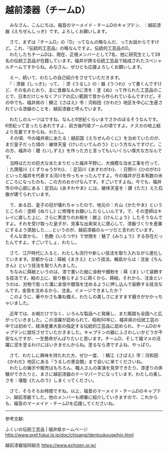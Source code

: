 # 越前漆器（チームD）

　みなさん、こんにちは。福音のマーメイド・チームDのキャプテン、｜越前漆器《えちぜんしっき》です。よろしくお願いします。

　さて、まずは『チームD』の『D』ってなんの略なんだ、ってお話からですけど。これ、『伝統的工芸品』の略なんですよ。伝統的工芸品のD。  
　わたしたちチームDは、現在、正規メンバーとして7名、他に研究生として28名の伝統工芸品が在籍しています。福井が誇る伝統工芸品で結成されたスペシャルチームですからね。みなさん、ぜひとも応援よろしくお願いします。

　えー、続いて、わたしの自己紹介をさせていただきます。  
　『｜漆器《しっき》』って、｜漆《うるし》の｜器《うつわ》って書くんですけど、その名のとおり、主に食器なんかに漆を｜塗《ぬ》って作られた工芸品のことで、日本だけじゃなくアジアの広い範囲で昔から作られているんですけど。その中でも、福井県の｜鯖江《さばえ》市｜河和田《かわだ》地区を中心に生産されている漆器のことを、越前漆器と呼んでいます。

　わたしのルーツはですね、なんと6世紀くらいまでさかのぼるそうなんです。6世紀って言ったらあれですよ、前方後円墳ブームの頃ですよ。ナスカの地上絵より先輩ですからね、わたし。  
　その頃、今の福井県にあたる｜越前国《えちぜんのくに》を治めていたのが、まだ皇子だった頃の｜継体天皇《けいたいてんのう》という方なんですけど。この方、福井の｜礎《いしずえ》を作った方と言ってもいいくらい偉大な方なんです。  
　当時はただの巨大な水たまりだった福井平野に、大規模な治水工事を行って、｜九頭竜川《くずりゅうがわ》、｜足羽川《あすわがわ》、｜日野川《ひのがわ》といった福井を代表する河川を作っちゃったんですよ。今の福井が日本有数の米どころになったのも、この方のおかげなんです。すごいですよね。今でも、福井市の中心部にある｜足羽山《あすわやま》には、継体天皇を｜讃《たた》えた石像が建てられています。

　で、ある日、皇子の冠が壊れちゃったので、地元の｜片山《かたやま》というところの｜塗師《ぬりし》に修理をお願いしたらしいんです。で、その塗師はキレイに直した上に、さらに黒塗りのお椀を｜献上《けんじょう》したそうなんですよ。それを受け取った皇子が、見事な出来栄えに感心して、漆器づくりを産業にするよう奨励した……というのが、越前漆器のルーツだと言われています。  
　そんな昔から、｜色艶《いろつや》で世間を｜魅了《みりょう》する存在だったんですよ。すごいでしょ、わたし。

　さて、江戸時代に入ると、わたしも流行や新しい技法を取り入れながら進化していきます。京都からは｜蒔絵《まきえ》という技法、輪島からは｜沈金《ちんきん》という技法を取り入れました。  
　ちなみに蒔絵というのは、漆で書いた絵に金粉や銀粉を｜蒔《ま》いて装飾する技法です。絵の上に、振り散らすように蒔くから、蒔絵。それから、沈金というのは、刃物で彫った溝に金箔や銀箔を沈めるように押し込んで装飾する技法なんです。金箔を沈めるから、沈金。イメージできましたか？  
　このように、華やかさも兼ね備え、わたしの美しさにますます磨きがかかっちゃいました。

　近年では、お椀だけでなく、いろんな製品へと発展し、また販路も全国へと広がっていきました。この活躍が認められて、昭和50年に、福井県の伝統工芸の中では初めて、経済産業大臣の指定する伝統的工芸品に認められ、チームDのキャプテンに就任させていただきました。キャプテンの器にふさわしいかどうか不安なんですが、一生懸命がんばりたいと思います。チームD、そして福マメの活躍に泥を塗るわけにはいきませんからね。塗るなら漆ですよね、やっぱり。

　さて、わたしに興味を持たれた方、ぜひ一度、｜鯖江《さばえ》市｜河和田《かわだ》地区にある『うるしの里会館』まで会いに来てくださいね。  
　わたしの展示や販売はもちろん、職人さんの実演を見学できたり、漆塗りの体験ができたりと、まさに越前漆器のテーマパークになっています。わたしの美しさを｜堪能《たんのう》しまくってください。

　さて、そろそろお時間ですね。以上、福音のマーメイド・チームDのキャプテン、越前漆器でした。他のメンバーも順番に紹介していきますので、これからも、福音のマーメイド・チームDを応援してくださいね。

----
参考文献:

ふくいの伝統工芸品 | 福井県ホームページ
http://www.pref.fukui.lg.jp/doc/chisangi/dentoukougeihin.html

越前漆器協同組合
https://www.echizen.or.jp/
<!--stackedit_data:
eyJoaXN0b3J5IjpbMTQzMjYzMzIwMF19
-->